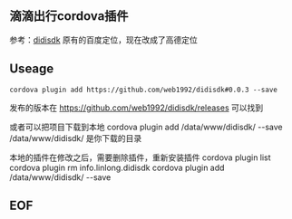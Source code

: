 滴滴出行cordova插件
---
参考：[didisdk](https://github.com/Nealyang/didisdk)
原有的百度定位，现在改成了高德定位

Useage
---

	cordova plugin add https://github.com/web1992/didisdk#0.0.3 --save

发布的版本在 https://github.com/web1992/didisdk/releases 可以找到

或者可以把项目下载到本地
	 cordova plugin add /data/www/didisdk/ --save
	 /data/www/didisdk/ 是你下载的目录

本地的插件在修改之后，需要删除插件，重新安装插件
	cordova plugin list
	cordova plugin rm info.linlong.didisdk
	cordova plugin add /data/www/didisdk/ --save


EOF
---




